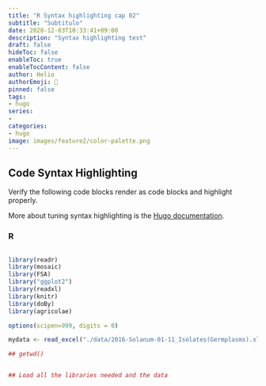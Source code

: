 ```yaml
---
title: "R Syntax highlighting cap 02"
subtitle: "Subtitulo"
date: 2020-12-03T10:33:41+09:00
description: "Syntax highlighting test"
draft: false
hideToc: false
enableToc: true
enableTocContent: false
author: Helio
authorEmoji: 🎅
pinned: false
tags:
- hugo
series:
-
categories:
- hugo
image: images/feature2/color-palette.png
---
```


## Code Syntax Highlighting

Verify the following code blocks render as code blocks and highlight properly. 

More about tuning syntax highlighting is the [Hugo documentation](https://gohugo.io/content-management/syntax-highlighting/).

### R

``` r {hl_lines=[4,"6-7"]}

library(readr)
library(mosaic)
library(FSA)
library("ggplot2")
library(readxl)
library(knitr)
library(doBy)
library(agricolae)

options(scipen=999, digits = 0)

mydata <- read_excel("./data/2016-Solanum-01-11_Isolates(Germplasms).xlsx")

## getwd()


## Load all the libraries needed and the data

```


